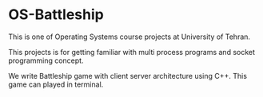 # OS-Battleship

This is one of Operating Systems course projects at University of Tehran.

This projects is for getting familiar with multi process programs and socket programming concept. 

We write Battleship game with client server architecture using C++. This game can played in terminal.
